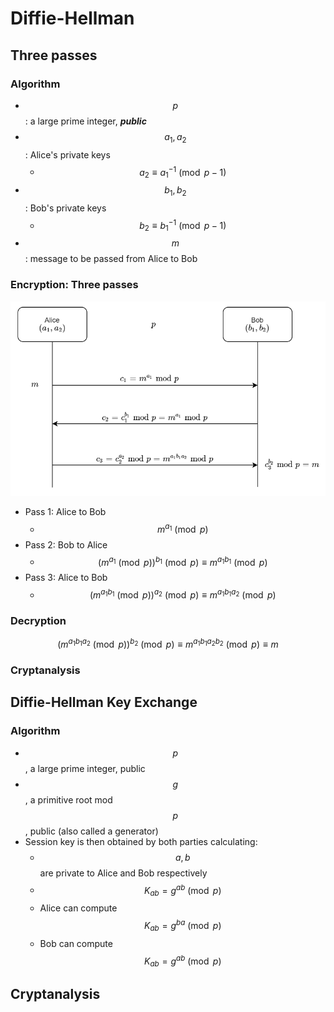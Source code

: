# Diffie-Hellman

## Three passes

### Algorithm

* $$p$$: a large prime integer, _**public**_
* $$a_1,a_2$$: Alice's private keys
  * $$a_2\equiv {a_1}^{-1}\pmod {p-1}$$
* $$b_1,b_2$$: Bob's private keys
  * $$b_2\equiv {b_1}^{-1}\pmod {p-1}$$
* $$m$$: message to be passed from Alice to Bob

### Encryption: Three passes

![](.gitbook/assets/3-pass.PNG)

* Pass 1: Alice to Bob
  * $$m^{a_1}\pmod p$$
* Pass 2: Bob to Alice
  * $$(m^{a_1}\pmod p)^{b_1}\pmod p\equiv m^{a_1b_1}\pmod p$$
* Pass 3: Alice to Bob
  * $$(m^{a_1b_1}\pmod p)^{a_2}\pmod p\equiv m^{a_1b_1a_2}\pmod p$$

### Decryption

$$(m^{a_1b_1a_2}\pmod p)^{b_2}\pmod p\equiv m^{a_1b_1a_2b_2}\pmod p\equiv m$$

### Cryptanalysis

## Diffie-Hellman Key Exchange

### Algorithm

* $$p$$, a large prime integer, public
* $$g$$, a primitive root mod $$p$$, public \(also called a generator\)
* Session key is then obtained by both parties calculating:
  * $$a,b$$ are private to Alice and Bob respectively
  * $$K_{ab}=g^{ab}\pmod p$$
  * Alice can compute $$K_{ab}=g^{ba}\pmod p$$
  * Bob can compute $$K_{ab}=g^{ab}\pmod p$$

## Cryptanalysis





